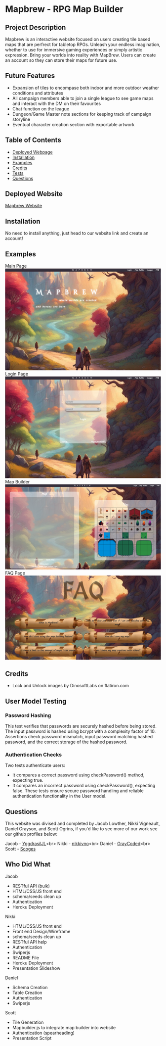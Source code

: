 # Mapbrew - RPG Map Builder

## Project Description

Mapbrew is an interactive website focused on users creating tile based maps that are perfrect for tabletop RPGs. Unleash your endless imagination, whether to use for immersive gaming experiences or simply artistic expression. Bring your worlds into reality with MapBrew. Users can create an account so they can store their maps for future use. 

## Future Features

- Expansion of tiles to encompase both indoor and more outdoor weather conditions and attributes
- All campaign members able to join a single league to see game maps and interact with the DM on their favourites 
- Chat function on the league 
- Dungeon/Game Master note sections for keeping track of campaign storyline
- Eventual character creation section with exportable artwork


## Table of Contents

- [Deployed Webpage](#deployedpage)
- [Installation](#installation)
- [Examples](#examples)
- [Credits](#credits)
- [Tests](#tests)
- [Questions](#questions)

## Deployed Website <a id='deployedpage'></a> 

[Mapbrew Website](https://mapbrew-websitee-20a575919a4b.herokuapp.com)

## Installation <a id="installation"></a>

No need to install anything, just head to our website link and create an account!

## Examples <a id="examples"></a>

Main Page 
![Main Page](./public/assets/images/site%20examples/mainexample.png)
Login Page
![login Page](./public/assets/images/site%20examples/loginexample.png)
Map Builder
![Map Builder](./public/assets/images/site%20examples/builderexample.png)
FAQ Page
![FAQ Page](./public/assets/images/site%20examples/faqexample.png)

## Credits<a id="credits"></a>

- Lock and Unlock images by DinosoftLabs on flatiron.com 

## User Model Testing <a id="tests"></a>

### Password Hashing
This test verifies that passwords are securely hashed before being stored. The input password is hashed using bcrypt with a complexity factor of 10. Assertions check password mismatch, input password matching hashed password, and the correct storage of the hashed password.

### Authentication Checks
Two tests authenticate users:
- It compares a correct password using checkPassword() method, expecting true.
- It compares an incorrect password using checkPassword(), expecting false.
These tests ensure secure password handling and reliable authentication functionality in the User model.

## Questions <a id="questions"></a>

This website was divised and completed by Jacob Lowther, Nikki Vigneault, Daniel Grayson, and Scott Ogrins, if you'd like to see more of our work see our github profiles below:

Jacob - [YggdrasilJL]("https://github.com/YggdrasilJL")<br>
Nikki - [nikkivno]("https://github.com/nikkivno")<br>
Daniel - [GrayCoded]("https://github.com/GrayCoded")<br>
Scott - [Scoges]("https://github.com/scoges")

## Who Did What


Jacob
- RESTful API (bulk)
- HTML/CSS/JS front end 
- schema/seeds clean up
- Authentication
- Heroku Deployment

Nikki 
- HTML/CSS/JS front end
- Front end Design/Wireframe
- schema/seeds clean up
- RESTful API help 
- Authentication 
- Swiperjs 
- README File
- Heroku Deployment
- Presentation Slideshow


Daniel 
- Schema Creation
- Table Creation
- Authentication
- Swiperjs

Scott
- Tile Generation 
- Mapbuilder.js to integrate map builder into website 
- Authentication (spearheading)
- Presentation Script
